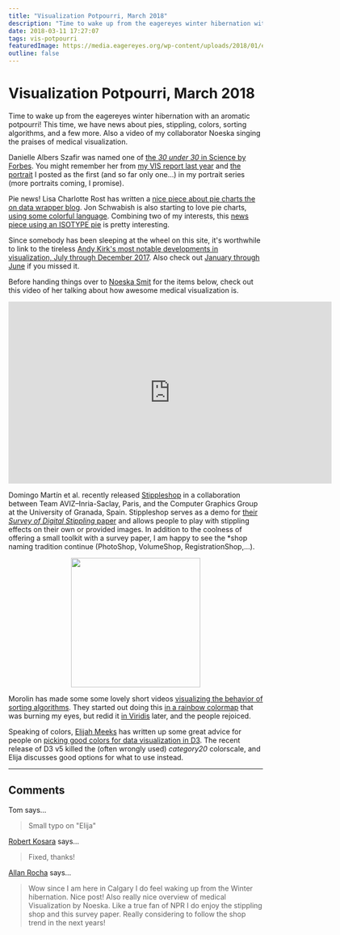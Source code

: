 ```yaml
---
title: "Visualization Potpourri, March 2018"
description: "Time to wake up from the eagereyes winter hibernation with an aromatic potpourri! This time, we have news about pies, stippling, colors, sorting algorithms, and a few more. Also a video of my collaborator Noeska singing the praises of medical visualization."
date: 2018-03-11 17:27:07
tags: vis-potpourri
featuredImage: https://media.eagereyes.org/wp-content/uploads/2018/01/eagereyes.png
outline: false
---
```


# Visualization Potpourri, March 2018

Time to wake up from the eagereyes winter hibernation with an aromatic potpourri! This time, we have news about pies, stippling, colors, sorting algorithms, and a few more. Also a video of my collaborator Noeska singing the praises of medical visualization.

Danielle Albers Szafir was named one of <a href="https://www.forbes.com/profile/danielle-szafir/">the <em>30 under 30</em> in Science by Forbes</a>. You might remember her from <a href="/blog/2017/ieee-vis-2017-best-papers-keynote-capstone">my VIS report last year</a> and <a href="/portrait/danielle-albers-szafir">the portrait</a> I posted as the first (and so far only one…) in my portrait series (more portraits coming, I promise).

Pie news! Lisa Charlotte Rost has written a <a href="http://academy.datawrapper.de/article/127-what-to-consider-when-creating-a-pie-chart">nice piece about pie charts the on data wrapper blog</a>. Jon Schwabish is also starting to love pie charts, <a href="http://policyviz.com/2018/01/11/fk-it-lets-use-pie-charts/">using some colorful language</a>. Combining two of my interests, this <a href="https://www.washingtonpost.com/news/wonk/wp/2017/12/06/the-richest-1-percent-now-owns-more-of-the-countrys-wealth-than-at-any-time-in-the-past-50-years/?utm_term=.58531654de98">news piece using an ISOTYPE pie</a> is pretty interesting.

Since somebody has been sleeping at the wheel on this site, it's worthwhile to link to the tireless <a href="http://www.visualisingdata.com/2018/01/10-significant-visualisation-developments-july-december-2017/">Andy Kirk's most notable developments in visualization, July through December 2017</a>. Also check out <a href="http://www.visualisingdata.com/2017/07/10-significant-visualisation-developments-january-june-2017/">January through June</a> if you missed it.

Before handing things over to <a href="http://noeskasmit.com">Noeska Smit</a> for the items below, check out this video of her talking about how awesome medical visualization is.

<p align="center"><iframe src="https://player.vimeo.com/video/258056097?h=124954f68e&title=0&byline=0&portrait=0" width="640" height="360" frameborder="0" allow="autoplay; fullscreen; picture-in-picture" allowfullscreen></iframe>
</p>

Domingo Martín et al. recently released <a href="https://tobias.isenberg.cc/VideosAndDemos/Martin2017SDS">Stippleshop</a> in a collaboration between Team AVIZ–Inria-Saclay, Paris, and the Computer Graphics Group at the University of Granada, Spain. Stippleshop serves as a demo for <a href="https://tobias.isenberg.cc/personal/papers/Martin_2017_SDS.pdf">their <em>Survey of Digital Stippling</em> paper</a> and allows people to play with stippling effects on their own or provided images. In addition to the coolness of offering a small toolkit with a survey paper, I am happy to see the *shop naming tradition continue (PhotoShop, VolumeShop, RegistrationShop,...).

<p align="center"><img class="wp-image-10421 size-full" src="https://media.eagereyes.org/wp-content/uploads/2018/01/eagereyes.png" alt="" width="256" height="256" /></p>

Morolin has made some some lovely short videos <a href="https://imgur.com/gallery/GD5gi">visualizing the behavior of sorting algorithms</a>. They started out doing this <a href="https://imgur.com/a/voutF">in a rainbow colormap</a> that was burning my eyes, but redid it <a href="https://bids.github.io/colormap/">in Viridis</a> later, and the people rejoiced.

Speaking of colors, <a href="http://elijahmeeks.com/">Elijah Meeks</a> has written up some great advice for people on <a href="https://medium.com/@Elijah_Meeks/color-advice-for-data-visualization-with-d3-js-33b5adc41c90">picking good colors for data visualization in D3</a>. The recent release of D3 v5 killed the (often wrongly used) <em>category20</em> colorscale, and Elija discusses good options for what to use instead.


<PostedBy />


<aside class="comments">

---
## Comments

Tom says…
>	Small typo on "Elija"

<a href="/about" rel="nofollow noopener" target="_blank">Robert Kosara</a> says…
>	Fixed, thanks!

<a href="http://pages.cpsc.ucalgary.ca/~acarocha/" rel="nofollow noopener" target="_blank">Allan Rocha</a> says…
>	Wow since I am here in Calgary I do feel waking up from the Winter hibernation. Nice post! Also really nice overview of medical Visualization by Noeska. Like a true fan of NPR I do enjoy the stippling shop and this survey paper. Really considering to follow the shop trend in the next years!

</aside>

